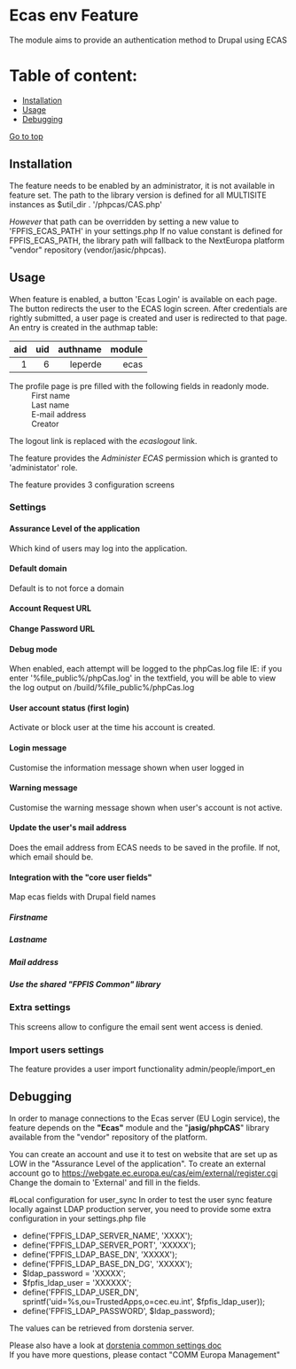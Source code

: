 Ecas env Feature
======================

The module aims to provide an authentication method to Drupal using ECAS

Table of content:
=================
- [Installation](#installation)
- [Usage](#usage)
- [Debugging](#debugging)

[Go to top](#table-of-content)

Installation
------------

The feature needs to be enabled by an administrator, it is not available in 
feature set.
The path to the library version is defined for all MULTISITE instances as 
$util_dir . '/phpcas/CAS.php'

*However* that path can be overridden by setting a new value to 
'FPFIS_ECAS_PATH' in your settings.php
If no value constant is defined for FPFIS_ECAS_PATH, the library path will 
fallback to the NextEuropa platform "vendor" repository (vendor/jasic/phpcas).

Usage
-----

When feature is enabled, a button 'Ecas Login' is available on each page.
The button redirects the user to the ECAS login screen.
After credentials are rightly submitted, a user page is created and user is redirected to that page.
An entry is created in the authmap table:

| aid | uid | authname | module |
|-----:|----:|----------:|--------:|
|   1 |   6 | leperde  | ecas   |

<dl>
<dt>The profile page is pre filled with the following fields in readonly mode.</dt>
  <dd>First name</dd>
  <dd>Last name</dd>
  <dd>E-mail address</dd>
  <dd>Creator</dd>
</dl>

The logout link is replaced with the *ecaslogout* link.

The feature provides the *Administer ECAS* permission which is granted to 'administator' role.

The feature provides 3 configuration screens

### Settings
#### Assurance Level of the application
Which kind of users may log into the application.
#### Default domain
Default is to not force a domain
#### Account Request URL
#### Change Password URL
#### Debug mode
When enabled, each attempt will be logged to the phpCas.log file
IE: if you enter '%file_public%/phpCas.log' in the textfield, you will be
able to view the log output on /build/%file_public%/phpCas.log
#### User account status (first login)
Activate or block user at the time his account is created.
#### Login message
Customise the information message shown when user logged in
#### Warning message
Customise the warning message shown when user's account is not active.
#### Update the user's mail address
Does the email address from ECAS needs to be saved in the profile.
If not, which email should be.
#### Integration with the "core user fields"
Map ecas fields with Drupal field names
##### Firstname
##### Lastname
##### Mail address
##### Use the shared "FPFIS Common" library

### Extra settings
This screens allow to configure the email sent went access is denied.

### Import users settings
The feature provides a user import functionality
admin/people/import_en

Debugging
---------
In order to manage connections to the Ecas server (EU Login service), 
the feature depends on the **"Ecas"** module and the "**jasig/phpCAS**" library 
available from the "vendor" repository of the platform.

You can create an account and use it to test on website that are set up as LOW
in the "Assurance Level of the application".
To create an external account go to
https://webgate.ec.europa.eu/cas/eim/external/register.cgi
Change the domain to 'External' and fill in the fields.

#Local configuration for user_sync
In order to test the user sync feature locally against LDAP production server, 
you need to provide some extra configuration in your settings.php file

- define('FPFIS_LDAP_SERVER_NAME', 'XXXX');
- define('FPFIS_LDAP_SERVER_PORT', 'XXXXX');
- define('FPFIS_LDAP_BASE_DN', 'XXXXX');
- define('FPFIS_LDAP_BASE_DN_DG', 'XXXXX');
- $ldap_password = 'XXXXX';
- $fpfis_ldap_user = 'XXXXXX';
- define('FPFIS_LDAP_USER_DN', sprintf('uid=%s,ou=TrustedApps,o=cec.eu.int', $fpfis_ldap_user));
- define('FPFIS_LDAP_PASSWORD', $ldap_password);

The values can be retrieved from dorstenia server. 

Please also have a look at 
[dorstenia common settings doc](https://webgate.ec.europa.eu/CITnet/stash/projects/NEXTEUROPA/repos/fpfis-platform-settings/browse?at=dorstenia)<br />
If you have more questions, please contact "COMM Europa Management"
